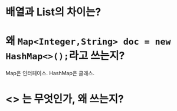 
# 배열과 List의 차이는?

# 왜 `Map<Integer,String> doc = new HashMap<>();`라고 쓰는지?

Map은 인터페이스. HashMap은 클래스.

# <> 는 무엇인가, 왜 쓰는지?



